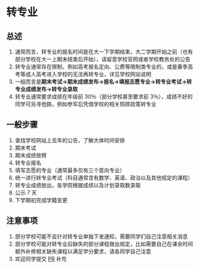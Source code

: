 # 转专业

## 总述

1. 通常而言，转专业的报名时间是在大一下学期结束，大二学期开始之前（也有部分学校在大一上期末结束后开始），请留意学校官网或者学校教务处的公告
2. 转专业通常存在限制，例如高考报名定向、公费等限制类专业的，或是春季高考等成人高考进入学校的无法再转专业，详见学校网站说明
3. 一般而言是**期末考试→期末成绩发布→报名→填报志愿专业→转专业考试→转专业成绩发布→转专业录取**
4. 转专业通常要求成绩在年级前 30％（部分学校甚至要求前 3％），成绩不好的同学可另寻他路，例如参军后凭借学校的相关照顾政策转专业

## 一般步骤

1. 查找学校网站上去年的公告，了解大体时间安排
2. 期末考试
3. 期末成绩放榜
4. 转专业报名
5. 填写志愿的专业（通常最多仅有三个意向专业）
6. 统一进行转专业考试（科目通常含有数学、英语、政治以及其他规定的课程）
7. 转专业成绩放出，各学院根据成绩以及计划录取数录取
8. 公示 7 天
9. 下学期初完成学籍变更

## 注意事项

1. 部分学校可能不会针对转专业单独下发通知，需要同学们自己注意相关消息
2. 部分学校可能对转专业后缺失的部分课程做出规定，比如需要自己在课余时间额外补修相关缺失课程以满足学分要求，请各同学自己注意
3. 欢迎同学提交 [PR](https://github.com/Ac-Wiki/Ac-Wiki/pulls) 补充
